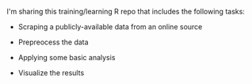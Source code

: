 I'm sharing this training/learning R repo that includes the following tasks:

- Scraping a publicly-available data from an online source

- Prepreocess the data 

- Applying some basic analysis

- Visualize the results

